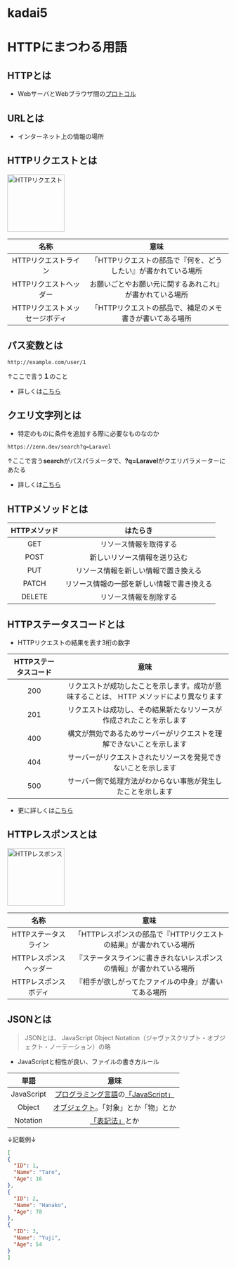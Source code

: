 # kadai5
# HTTPにまつわる用語
## HTTPとは
- WebサーバとWebブラウザ間の[プロトコル](https://wa3.i-3-i.info/word11.html)
  
## URLとは
- インターネット上の情報の場所

## HTTPリクエストとは

<img width="130" alt="HTTPリクエスト" src="https://github.com/tomoya0844/kadai5/assets/146510558/2c139cae-43f4-4e53-82d3-5c98cf1a799d.png">

| 名称 | 意味 |
| :-: | :-: |
| HTTPリクエストライン | 「HTTPリクエストの部品で『何を、どうしたい』が書かれている場所 |
| HTTPリクエストヘッダー | お願いごとやお願い元に関するあれこれ』が書かれている場所 |
| HTTPリクエストメッセージボディ | 「HTTPリクエストの部品で、補足のメモ書きが書いてある場所 |


## パス変数とは
```java:main
http://example.com/user/1
```
↑ここで言う**１**のこと
- 詳しくは[こちら](https://zenn.dev/fujishiro/scraps/3a060b10b17a93)

## クエリ文字列とは
- 特定のものに条件を追加する際に必要なものなのか
```java:main
https://zenn.dev/search?q=Laravel
```
↑ここで言う**search**がパスパラメータで、**?q=Laravel**がクエリパラメーターにあたる
- 詳しくは[こちら](https://online.dhw.co.jp/kuritama/query-string/#:~:text=%E3%82%AF%E3%82%A8%E3%83%AA%E6%96%87%E5%AD%97%E5%88%97%EF%BC%88URL%E3%83%91%E3%83%A9%E3%83%A1%E3%83%BC%E3%82%BF%E3%83%BC%EF%BC%89%E3%81%A8%E3%81%AF%E3%80%81%E3%82%B5%E3%83%BC%E3%83%90%E3%83%BC%E3%81%AB,%E3%81%A4%E3%81%91%E5%8A%A0%E3%81%88%E3%82%8B%E3%81%93%E3%81%A8%E3%81%8C%E5%8F%AF%E8%83%BD%E3%81%A7%E3%81%99%E3%80%82)

## HTTPメソッドとは
| HTTPメソッド | はたらき |
| :-: | :-: |
| GET | 	リソース情報を取得する |
| POST | 新しいリソース情報を送り込む |
| PUT | 	リソース情報を新しい情報で置き換える |
| PATCH | リソース情報の一部を新しい情報で書き換える |
| DELETE | 	リソース情報を削除する |

## HTTPステータスコードとは
- HTTPリクエストの結果を表す3桁の数字

| HTTPステータスコード | 意味 |
| :-: | :-: |
| 200 | リクエストが成功したことを示します。成功が意味することは、 HTTP メソッドにより異なります |
| 201 | リクエストは成功し、その結果新たなリソースが作成されたことを示します |
| 400 | 構文が無効であるためサーバーがリクエストを理解できないことを示します |
| 404 | サーバーがリクエストされたリソースを発見できないことを示します |
| 500 | サーバー側で処理方法がわからない事態が発生したことを示します |

- 更に詳しくは[こちら](https://developer.mozilla.org/ja/docs/Web/HTTP/Status)

## HTTPレスポンスとは

<img width="130" alt="HTTPレスポンス" src="https://github.com/tomoya0844/kadai5/assets/146510558/ac440a4e-de70-45fd-ab41-409e86699079.png">


| 名称 | 意味 |
|:-: | :-: |
| HTTPステータスライン | 「HTTPレスポンスの部品で『HTTPリクエストの結果』が書かれている場所 |
| HTTPレスポンスヘッダー |『ステータスラインに書ききれないレスポンスの情報』が書かれている場所 |
| HTTPレスポンスボディ | 『相手が欲しがってたファイルの中身』が書いてある場所 |

## JSONとは
> JSONとは、
> JavaScript Object Notation（ジャヴァスクリプト・オブジェクト・ノーテーション）の略

- JavaScriptと相性が良い、ファイルの書き方ルール

| 単語 | 意味 |
| :-: | :-: |
| JavaScript | [プログラミング言語](https://wa3.i-3-i.info/word1897.html)の[「JavaScript」](https://wa3.i-3-i.info/word11438.html) |
| Object | 	[オブジェクト](https://wa3.i-3-i.info/word1119.html)。「対象」とか「物」とか |
| Notation | 	[「表記法」](https://kotobank.jp/word/%E8%A1%A8%E8%A8%98%E6%B3%95-613173)とか |

 ↓記載例↓
  ```json
[
  {
    "ID": 1,
    "Name": "Taro",
    "Age": 16
  },
  {
    "ID": 2,
    "Name": "Hanako",
    "Age": 78
  },
  {
    "ID": 3,
    "Name": "Yuji",
    "Age": 54
  }
]
 ```
